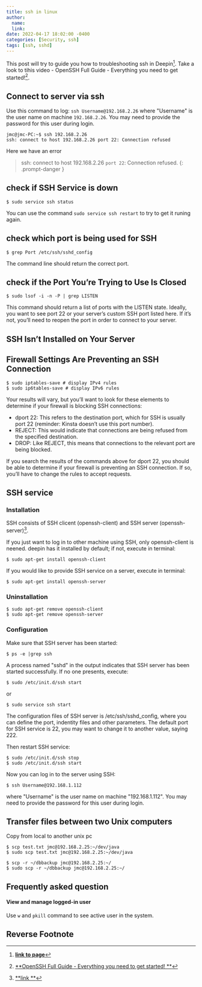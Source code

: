 ```yaml
---
title: ssh in linux
author:
  name: 
  link: 
date: 2022-04-17 18:02:00 -0400
categories: [Security, ssh]
tags: [ssh, sshd]
---
```


This post will try to guide you how to troubleshooting ssh in Deepin[^ref1].
Take a look to tihis video - OpenSSH Full Guide - Everything you need to get started![^ref3].

## Connect to server via ssh
   Use this command to log: `ssh Username@192.168.2.26`
   where "Username" is the user name on machine `192.168.2.26`. You may need to provide the password for this user during login.

````console
jmc@jmc-PC:~$ ssh 192.168.2.26
ssh: connect to host 192.168.2.26 port 22: Connection refused
````
Here we have an error
> ssh: connect to host 192.168.2.26 `port 22`: Connection refused.
{: .prompt-danger }


## check if SSH Service is down
````console
$ sudo service ssh status
````
You can use the command `sudo service ssh restart` to try to get it runing again.
## check which port is being used for SSH
````console
$ grep Port /etc/ssh/sshd_config
````
The command line should return the correct port.

## check if the Port You’re Trying to Use Is Closed
````console
$ sudo lsof -i -n -P | grep LISTEN
````
This command should return a list of ports with the LISTEN state. Ideally, you want to see port 22 or your server’s custom SSH port listed here. If it’s not, you’ll need to reopen the port in order to connect to your server.

## SSH Isn’t Installed on Your Server

## Firewall Settings Are Preventing an SSH Connection
````console
$ sudo iptables-save # display IPv4 rules
$ sudo ip6tables-save # display IPv6 rules
````
Your results will vary, but you’ll want to look for these elements to determine if your firewall is blocking SSH connections:

 - dport 22: This refers to the destination port, which for SSH is usually port 22 (reminder: Kinsta doesn’t use this port number).
 - REJECT: This would indicate that connections are being refused from the specified destination.
 - DROP: Like REJECT, this means that connections to the relevant port are being blocked.

If you search the results of the commands above for dport 22, you should be able to determine if your firewall is preventing an SSH connection. If so, you’ll have to change the rules to accept requests.


## SSH service
### Installation
SSH consists of SSH clicent (openssh-client) and SSH server (openssh-server)[^ref2].

If you just want to log in to other machine using SSH, only openssh-client is neened. deepin has it installed by default; if not, execute in terminal:
````console
$ sudo apt-get install openssh-client
````
If you would like to provide SSH service on a server, execute in terminal:
````console
$ sudo apt-get install openssh-server
````
### Uninstallation
````console
$ sudo apt-get remove openssh-client
$ sudo apt-get remove openssh-server
````
### Configuration
Make sure that SSH server has been started:
````console
$ ps -e |grep ssh
````
A process named "sshd" in the output indicates that SSH server has been started successfully. If no one presents, execute:

````console
$ sudo /etc/init.d/ssh start 
````
or
````console
$ sudo service ssh start
````
The configuration files of SSH server is /etc/ssh/sshd_config, where you can define the port, indentity files and other parameters. The default port for SSH service is 22, you may want to change it to another value, saying 222.

Then restart SSH service:
````console
$ sudo /etc/init.d/ssh stop
$ sudo /etc/init.d/ssh start
````
Now you can log in to the server using SSH:
````console
$ ssh Username@192.168.1.112
````
where "Username" is the user name on machine "192.168.1.112". You may need to provide the password for this user during login.

## Transfer files between two Unix computers
Copy from local to another unix pc

````console
$ scp test.txt jmc@192.168.2.25:~/dev/java
$ sudo scp test.txt jmc@192.168.2.25:~/dev/java

$ scp -r ~/dbbackup jmc@192.168.2.25:~/
$ sudo scp -r ~/dbbackup jmc@192.168.2.25:~/
````

## Frequently asked question
#### View and manage logged-in user
Use `w` and `pkill` command to see active user in the system.



## Reverse Footnote

[^ref1]: [**link to page**](https://kinsta.com/knowledgebase/ssh-connection-refused/)
[^ref2]: [**link **](https://wiki.deepin.org/index.php?title=SSH_service&language=en)
[^ref3]: [**OpenSSH Full Guide - Everything you need to get started! **](https://www.youtube.com/watch?v=YS5Zh7KExvE)


